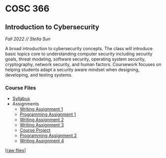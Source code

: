 # COSC 366
## Introduction to Cybersecurity
<i> Fall 2022 // Stella Sun </i>

A broad introduction to cybersecurity concepts. The class will introduce basic topics core to understanding computer security including security goals, threat modeling, software security, operating system security, cryptography, network security, and human factors. Coursework focuses on helping students adapt a security aware mindset when designing, developing, and testing systems.

### Course Files
* [Syllabus](/COSC366/COSC366%20Syllabus.pdf)
* Assignments
    * [Writing Assignment 1](/COSC366/COSC366_WA1.pdf)
    * [Programming Assignment 1](/COSC366/COSC366_PA1.pdf)
    * [Writing Assignment 2](/COSC366/COSC366_WA2.pdf)
    * [Writing Assignment 3](/COSC366/COSC366_WA3.pdf)
    * [Course Project](/COSC366/twitter-phishing)
    * [Programming Assignment 2](/COSC366/COSC366_PA2.pdf)
    * [Writing Assignment 4](/COSC366/COSC366_WA4.pdf)

[[raw files](/COSC366/COSC366%20files)]
